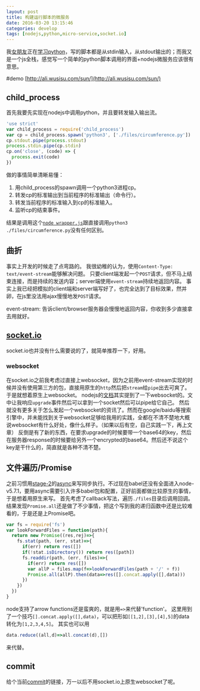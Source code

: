 ```yaml
---
layout: post
title: 构建运行脚本的微服务
date: 2016-03-20 13:15:46
categories: develop
tags: [nodejs,python,micro-service,socket.io]
---
```


我[女朋友](https://github.com/eniffesun)正在[学习python](https://github.com/1ta/study_python)，写的脚本都是从stdin输入，从stdout输出的；而我又是一个js全栈，感觉写一个简单的python脚本调用的界面+nodejs微服务应该很有意思。

<!--more-->

#demo
[http://ali.wusisu.com/sun/](http://ali.wusisu.com/sun/)

## child_process
首先我要先实现在nodejs中调用python，并且要转发输入输出流。

```js
'use strict'
var child_process = require('child_process')
var cp = child_process.spawn('python3', ['./files/circumference.py'])
cp.stdout.pipe(process.stdout)
process.stdin.pipe(cp.stdin)
cp.on('close', (code) => {
  process.exit(code)
})
```

做的事情简单清晰易懂：
1. 用child_process的spawn调用一个python3进程cp。
2. 转发cp的标准输出到当前程序的标准输出（命令行）。
3. 转发当前程序的标准输入到cp的标准输入。
4. 监听cp的结束事件。

结果是调用这个[`node wrapper.js`](https://github.com/1ta/study_python/blob/master/wrapper.js)跟直接调用`python3 ./files/circumference.py`没有任何区别。

## 曲折

事实上开发的时候走了点弯路的。
我很幼稚的认为，使用`Content-Type: text/event-stream`能够解决问题。
只要client端发起一个`POST`请求，但不马上结束连接，而是持续的发送内容；server端使用`event-stream`持续地返回内容。
事实上我已经把模拟的client端和server端写好了，也完全达到了目标效果，然并卵，在js里没法用ajax慢慢地发`POST`请求。

event-stream: 告诉client/browser服务器会慢慢地返回内容，你收到多少直接拿去用就好。

## [socket.io](https://github.com/socketio/socket.io)
socket.io也并没有什么需要说的了，就简单推荐一下，好用。

### websocket

在socket.io之前我考虑过直接上websocket，因为之前用event-stream实现的时候并没有使用第三方的包，直接用原生的`http`然后把`stream`给`pipe`出去可爽了。于是就想着原生上websocket。
nodejs的[文档](http://npm.taobao.org/mirrors/node/latest/docs/api/http.html#http_event_upgrade)其实提到了一下websocket的。文中让我响应`upgrade`事件然后可以拿到一个socket然后可以pipe给它自己。
然后就没有更多关于怎么发起一个websocket的资讯了。然而在google/baidu等搜索引擎中，并未能找到关于websocket足够给我用的实践，全都在不清不楚地大概说websocket有什么好处，像什么样子。（如果以后有空，自己实践一下，再上文章）
反倒是有了新的东西，在要求upgrade的时候要带一个base64的key，然后在服务器response的时候要给另外一个encrypted的base64。然后还不说这个key是干什么的，简直就是各种不清不楚。

## 文件遍历/Promise
之前习惯用[stage-2](http://babeljs.io/docs/plugins/preset-stage-3/)的[async](http://babeljs.io/docs/plugins/transform-async-to-generator/)来写同步执行。不过现在babel还没有全面进入node-v5.7.1，要用async需要引入许多babel包和配置，正好前面都做比较原生的事情，于是想着用原生来写。
首先考虑了callback写法，遍历`./files`目录后调用回调。结果发现`Promise.all`还是做了不少事情，把这个写到我的递归函数中还是比较难看的，于是还是上Promise吧。

```js
var fs = require('fs')
var lookForwardFiles = function(path){
  return new Promise((res,rej)=>{
    fs.stat(path, (err, stat)=>{
      if(err) return res([])
      if(!stat.isDirectory()) return res([path])
      fs.readdir(path, (err, files)=>{
        if(err) return res([])
        var allP = files.map(f=>lookForwardFiles(path + '/' + f))
        Promise.all(allP).then(data=>res([].concat.apply([],data)))
      })
    })
  })
}
```

node支持了arrow functions还是蛮爽的，就是用`=>`来代替'function'。
这里用到了一个技巧`[].concat.apply([],data)`，可以把形如`[[1,2],[3],[4],5]`的data转化为`[1,2,3,4,5]`。
其实也可以用

```js
data.reduce((all,d)=>all.concat(d),[])
```

来代替。

## commit
给个当前[commit](https://github.com/1ta/study_python/tree/2d46040207109f936cb75d054bae7683a8591203)的链接，万一以后不用socket.io上原生websocket了呢。

